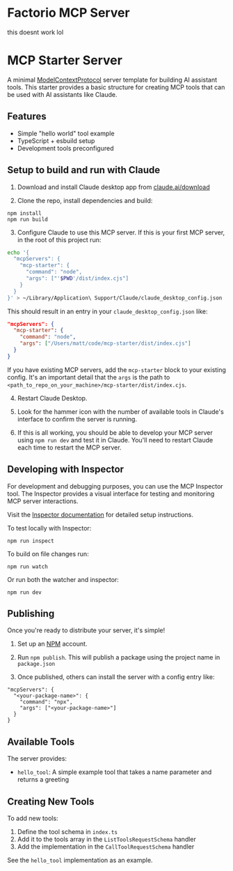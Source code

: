 # Factorio MCP Server

this doesnt work lol






# MCP Starter Server

A minimal [ModelContextProtocol](https://modelcontextprotocol.io) server template for building AI assistant tools. This starter provides a basic structure for creating MCP tools that can be used with AI assistants like Claude.

## Features

- Simple "hello world" tool example
- TypeScript + esbuild setup
- Development tools preconfigured

## Setup to build and run with Claude

1. Download and install Claude desktop app from [claude.ai/download](https://claude.ai/download)

2. Clone the repo, install dependencies and build:

```
npm install
npm run build
```

3. Configure Claude to use this MCP server. If this is your first MCP server, in the root of this project run:

```bash
echo '{
  "mcpServers": {
    "mcp-starter": {
      "command": "node",
      "args": ["'$PWD'/dist/index.cjs"]
    }
  }
}' > ~/Library/Application\ Support/Claude/claude_desktop_config.json
```

This should result in an entry in your `claude_desktop_config.json` like:

```json
"mcpServers": {
  "mcp-starter": {
    "command": "node",
    "args": ["/Users/matt/code/mcp-starter/dist/index.cjs"]
  }
}
```

If you have existing MCP servers, add the `mcp-starter` block to your existing config. It's an important detail that the `args` is the path to `<path_to_repo_on_your_machine>/mcp-starter/dist/index.cjs`.

4. Restart Claude Desktop.

5. Look for the hammer icon with the number of available tools in Claude's interface to confirm the server is running.

6. If this is all working, you should be able to develop your MCP server using `npm run dev` and test it in Claude. You'll need to restart Claude each time to restart the MCP server.

## Developing with Inspector

For development and debugging purposes, you can use the MCP Inspector tool. The Inspector provides a visual interface for testing and monitoring MCP server interactions.

Visit the [Inspector documentation](https://modelcontextprotocol.io/docs/tools/inspector) for detailed setup instructions.

To test locally with Inspector:
```
npm run inspect
```

To build on file changes run:
```
npm run watch
```

Or run both the watcher and inspector:
```
npm run dev
```

## Publishing

Once you're ready to distribute your server, it's simple! 

1. Set up an [NPM](https://www.npmjs.com/) account.

2. Run `npm publish`. This will publish a package using the project name in `package.json`

3. Once published, others can install the server with a config entry like:

```
"mcpServers": {
  "<your-package-name>": {
    "command": "npx",
    "args": ["<your-package-name>"]
  }
}
```

## Available Tools

The server provides:

- `hello_tool`: A simple example tool that takes a name parameter and returns a greeting

## Creating New Tools

To add new tools:

1. Define the tool schema in `index.ts`
2. Add it to the tools array in the `ListToolsRequestSchema` handler
3. Add the implementation in the `CallToolRequestSchema` handler

See the `hello_tool` implementation as an example.